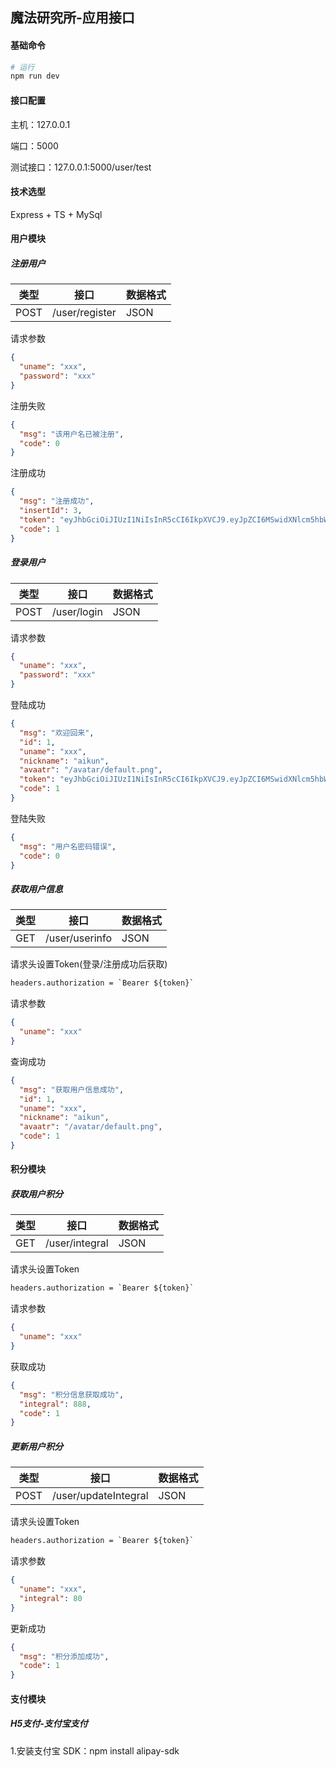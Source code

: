 ## 魔法研究所-应用接口

#### 基础命令

```bash
# 运行
npm run dev
```

#### 接口配置

主机：127.0.0.1

端口：5000

测试接口：127.0.0.1:5000/user/test

#### 技术选型

Express + TS + MySql

#### 用户模块

##### 注册用户

| 类型 | 接口           | 数据格式 |
| ---- | -------------- | -------- |
| POST | /user/register | JSON     |

请求参数

```json
{
  "uname": "xxx",
  "password": "xxx"
}
```

注册失败

```json
{
  "msg": "该用户名已被注册",
  "code": 0
}
```

注册成功

```json
{
  "msg": "注册成功",
  "insertId": 3,
  "token": "eyJhbGciOiJIUzI1NiIsInR5cCI6IkpXVCJ9.eyJpZCI6MSwidXNlcm5hbWUiOiJyb290IiwiaWF0IjoxNjkwMjY4NjcyfQ.rQ1Qnk63pIGBWwrN3NBrSsime5Chrek83OjkHjrfPSw",
  "code": 1
}
```

##### 登录用户

| 类型 | 接口        | 数据格式 |
| ---- | ----------- | -------- |
| POST | /user/login | JSON     |

请求参数

```json
{
  "uname": "xxx",
  "password": "xxx"
}
```

登陆成功

```json
{
  "msg": "欢迎回来",
  "id": 1,
  "uname": "xxx",
  "nickname": "aikun",
  "avaatr": "/avatar/default.png",
  "token": "eyJhbGciOiJIUzI1NiIsInR5cCI6IkpXVCJ9.eyJpZCI6MSwidXNlcm5hbWUiOiJyb290IiwiaWF0IjoxNjkwMjY4NjcyfQ.rQ1Qnk63pIGBWwrN3NBrSsime5Chrek83OjkHjrfPSw",
  "code": 1
}
```

登陆失败

```json
{
  "msg": "用户名密码错误",
  "code": 0
}
```

##### 获取用户信息

| 类型 | 接口           | 数据格式 |
| ---- | -------------- | -------- |
| GET  | /user/userinfo | JSON     |

请求头设置Token(登录/注册成功后获取)

```txt
headers.authorization = `Bearer ${token}`
```

请求参数

```json
{
  "uname": "xxx"
}
```

查询成功

```json
{
  "msg": "获取用户信息成功",
  "id": 1,
  "uname": "xxx",
  "nickname": "aikun",
  "avaatr": "/avatar/default.png",
  "code": 1
}
```

#### 积分模块

##### 获取用户积分

| 类型 | 接口           | 数据格式 |
| ---- | -------------- | -------- |
| GET  | /user/integral | JSON     |

请求头设置Token

```txt
headers.authorization = `Bearer ${token}`
```

请求参数

```json
{
  "uname": "xxx"
}
```

获取成功

```json
{
  "msg": "积分信息获取成功",
  "integral": 888,
  "code": 1
}
```

##### 更新用户积分

| 类型 | 接口                 | 数据格式 |
| ---- | -------------------- | -------- |
| POST | /user/updateIntegral | JSON     |

请求头设置Token

```txt
headers.authorization = `Bearer ${token}`
```

请求参数

```json
{
  "uname": "xxx",
  "integral": 80
}
```

更新成功

```json
{
  "msg": "积分添加成功",
  "code": 1
}
```

#### 支付模块

##### H5支付-支付宝支付

1.安装支付宝 SDK：npm install alipay-sdk
